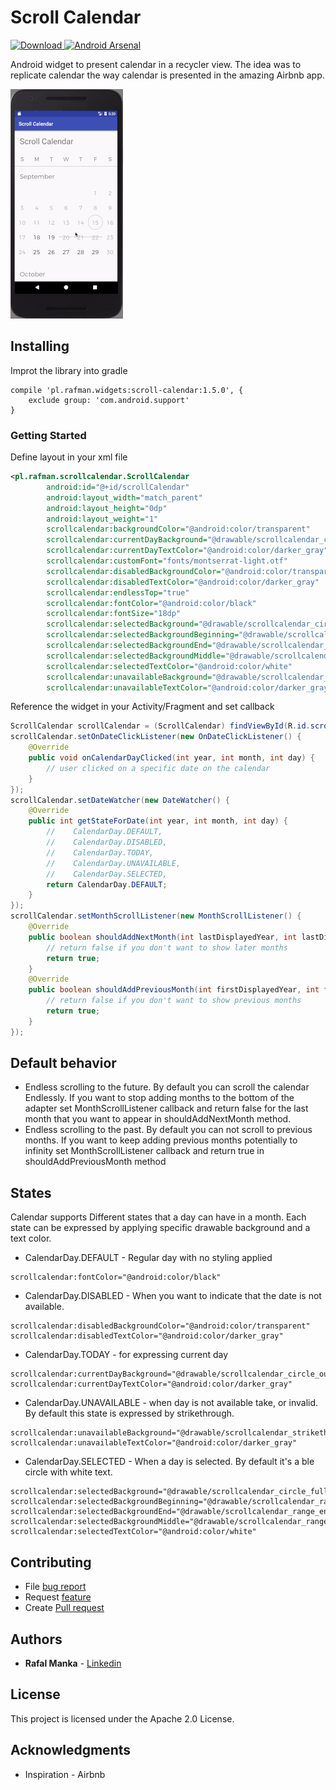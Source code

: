 # Scroll Calendar

[ ![Download](https://api.bintray.com/packages/rafalmanka/maven/scroll-calendar/images/download.svg?version=1.3.8) ](https://bintray.com/rafalmanka/maven/scroll-calendar/1.3.8/link)
[![Android Arsenal](https://img.shields.io/badge/Android%20Arsenal-ScrollCalendar-brightgreen.svg?style=flat)](https://android-arsenal.com/details/1/6228)

Android widget to present calendar in a recycler view. The idea was to
replicate calendar the way calendar is presented in the amazing
Airbnb app.

![Example App](gif.gif)

## Installing

Improt the library into gradle

```
compile 'pl.rafman.widgets:scroll-calendar:1.5.0', {
    exclude group: 'com.android.support'
}
```

### Getting Started

Define layout in your xml file

```xml
<pl.rafman.scrollcalendar.ScrollCalendar
        android:id="@+id/scrollCalendar"
        android:layout_width="match_parent"
        android:layout_height="0dp"
        android:layout_weight="1"
        scrollcalendar:backgroundColor="@android:color/transparent"
        scrollcalendar:currentDayBackground="@drawable/scrollcalendar_circle_outline"
        scrollcalendar:currentDayTextColor="@android:color/darker_gray"
        scrollcalendar:customFont="fonts/montserrat-light.otf"
        scrollcalendar:disabledBackgroundColor="@android:color/transparent"
        scrollcalendar:disabledTextColor="@android:color/darker_gray"
        scrollcalendar:endlessTop="true"
        scrollcalendar:fontColor="@android:color/black"
        scrollcalendar:fontSize="18dp"
        scrollcalendar:selectedBackground="@drawable/scrollcalendar_circle_full"
        scrollcalendar:selectedBackgroundBeginning="@drawable/scrollcalendar_range_start"
        scrollcalendar:selectedBackgroundEnd="@drawable/scrollcalendar_range_end"
        scrollcalendar:selectedBackgroundMiddle="@drawable/scrollcalendar_range_middle"
        scrollcalendar:selectedTextColor="@android:color/white"
        scrollcalendar:unavailableBackground="@drawable/scrollcalendar_strikethrough"
        scrollcalendar:unavailableTextColor="@android:color/darker_gray" />
```

Reference the widget in your Activity/Fragment and set callback

```java
ScrollCalendar scrollCalendar = (ScrollCalendar) findViewById(R.id.scrollCalendar);
scrollCalendar.setOnDateClickListener(new OnDateClickListener() {
    @Override
    public void onCalendarDayClicked(int year, int month, int day) {
        // user clicked on a specific date on the calendar
    }
});
scrollCalendar.setDateWatcher(new DateWatcher() {
    @Override
    public int getStateForDate(int year, int month, int day) {
        //    CalendarDay.DEFAULT,
        //    CalendarDay.DISABLED,
        //    CalendarDay.TODAY,
        //    CalendarDay.UNAVAILABLE,
        //    CalendarDay.SELECTED,
        return CalendarDay.DEFAULT;
    }
});
scrollCalendar.setMonthScrollListener(new MonthScrollListener() {
    @Override
    public boolean shouldAddNextMonth(int lastDisplayedYear, int lastDisplayedMonth) {
        // return false if you don't want to show later months
        return true;
    }
    @Override
    public boolean shouldAddPreviousMonth(int firstDisplayedYear, int firstDisplayedMonth) {
        // return false if you don't want to show previous months
        return true;
    }
});
```

## Default behavior
* Endless scrolling to the future. By default you can scroll the calendar
Endlessly. If you want to stop adding months to the bottom of the adapter
set MonthScrollListener callback and return false for the last month
that you want to appear in shouldAddNextMonth method.
* Endless scrolling to the past. By default you can not scroll to previous
months. If you want to keep adding previous months potentially to infinity
set MonthScrollListener callback and return true in shouldAddPreviousMonth
method

## States
Calendar supports Different states that a day can have in a month.
Each state can be expressed by applying specific drawable background and
a text color.
* CalendarDay.DEFAULT - Regular day with no styling applied
```
scrollcalendar:fontColor="@android:color/black"
```
* CalendarDay.DISABLED - When you want to indicate that the date
is not available.
```
scrollcalendar:disabledBackgroundColor="@android:color/transparent"
scrollcalendar:disabledTextColor="@android:color/darker_gray"
```
* CalendarDay.TODAY - for expressing current day
```
scrollcalendar:currentDayBackground="@drawable/scrollcalendar_circle_outline"
scrollcalendar:currentDayTextColor="@android:color/darker_gray"
```
* CalendarDay.UNAVAILABLE - when day is not available take, or invalid.
By default this state is expressed by strikethrough.
```
scrollcalendar:unavailableBackground="@drawable/scrollcalendar_strikethrough"
scrollcalendar:unavailableTextColor="@android:color/darker_gray"
```
* CalendarDay.SELECTED - When a day is selected. By default it's a ble
circle with white text.
```
scrollcalendar:selectedBackground="@drawable/scrollcalendar_circle_full"
scrollcalendar:selectedBackgroundBeginning="@drawable/scrollcalendar_range_start"
scrollcalendar:selectedBackgroundEnd="@drawable/scrollcalendar_range_end"
scrollcalendar:selectedBackgroundMiddle="@drawable/scrollcalendar_range_middle"
scrollcalendar:selectedTextColor="@android:color/white"
```

## Contributing

* File [bug report](https://github.com/RafalManka/ScrollCalendar/issues/new)
* Request [feature](https://github.com/RafalManka/ScrollCalendar/issues/new)
* Create [Pull request](https://github.com/RafalManka/ScrollCalendar/pulls)

## Authors

* **Rafal Manka** - [Linkedin](https://www.linkedin.com/in/rafał-mańka-40ba2b5b)


## License

This project is licensed under the Apache 2.0 License.

## Acknowledgments

* Inspiration - Airbnb

